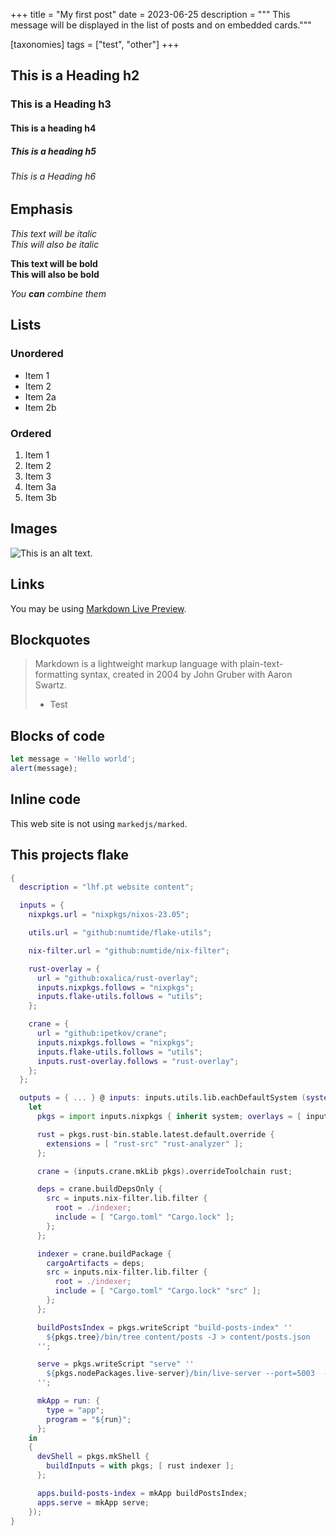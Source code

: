 +++
title = "My first post"
date = 2023-06-25
description = """
This message will be displayed in the list of posts and on embedded cards."""

[taxonomies]
tags = ["test", "other"]
+++

## This is a Heading h2 
### This is a Heading h3
#### This is a heading h4
##### This is a heading h5
###### This is a Heading h6

## Emphasis

*This text will be italic*  
_This will also be italic_

**This text will be bold**  
__This will also be bold__

_You **can** combine them_

## Lists

### Unordered

* Item 1
* Item 2
* Item 2a
* Item 2b

### Ordered

1. Item 1
1. Item 2
1. Item 3
  1. Item 3a
  1. Item 3b

## Images

![This is an alt text.](https://markdownlivepreview.com/image/sample.png "This is a sample image.")

## Links

You may be using [Markdown Live Preview](https://markdownlivepreview.com/).

## Blockquotes

> Markdown is a lightweight markup language with plain-text-formatting syntax, created in 2004 by John Gruber with Aaron Swartz.
> - Test

## Blocks of code

```js
let message = 'Hello world';
alert(message);
```

## Inline code

This web site is not using `markedjs/marked`.

## This projects flake

```nix
{
  description = "lhf.pt website content";

  inputs = {
    nixpkgs.url = "nixpkgs/nixos-23.05";

    utils.url = "github:numtide/flake-utils";

    nix-filter.url = "github:numtide/nix-filter";

    rust-overlay = {
      url = "github:oxalica/rust-overlay";
      inputs.nixpkgs.follows = "nixpkgs";
      inputs.flake-utils.follows = "utils";
    };

    crane = {
      url = "github:ipetkov/crane";
      inputs.nixpkgs.follows = "nixpkgs";
      inputs.flake-utils.follows = "utils";
      inputs.rust-overlay.follows = "rust-overlay";
    };
  };

  outputs = { ... } @ inputs: inputs.utils.lib.eachDefaultSystem (system:
    let
      pkgs = import inputs.nixpkgs { inherit system; overlays = [ inputs.rust-overlay.overlays.default ]; };

      rust = pkgs.rust-bin.stable.latest.default.override {
        extensions = [ "rust-src" "rust-analyzer" ];
      };

      crane = (inputs.crane.mkLib pkgs).overrideToolchain rust;

      deps = crane.buildDepsOnly {
        src = inputs.nix-filter.lib.filter {
          root = ./indexer;
          include = [ "Cargo.toml" "Cargo.lock" ];
        };
      };

      indexer = crane.buildPackage {
        cargoArtifacts = deps;
        src = inputs.nix-filter.lib.filter {
          root = ./indexer;
          include = [ "Cargo.toml" "Cargo.lock" "src" ];
        };
      };

      buildPostsIndex = pkgs.writeScript "build-posts-index" ''
        ${pkgs.tree}/bin/tree content/posts -J > content/posts.json
      '';

      serve = pkgs.writeScript "serve" ''
        ${pkgs.nodePackages.live-server}/bin/live-server --port=5003  --no-browser --cors content
      '';

      mkApp = run: {
        type = "app";
        program = "${run}";
      };
    in
    {
      devShell = pkgs.mkShell {
        buildInputs = with pkgs; [ rust indexer ];
      };

      apps.build-posts-index = mkApp buildPostsIndex;
      apps.serve = mkApp serve;
    });
}
```